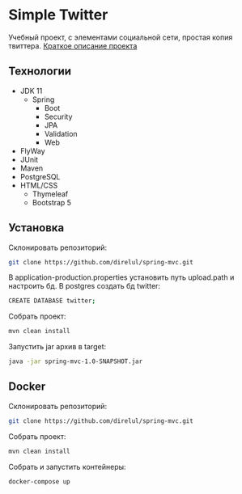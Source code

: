 # Simple Twitter

Учебный проект, с элементами социальной сети, простая копия твиттера.
[Краткое описание проекта](https://github.com/direlul/spring-mvc/blob/main/readme/Description.md)


## Технологии
- JDK 11
    - Spring
      - Boot
      - Security
      - JPA
      - Validation
      - Web
- FlyWay
- JUnit
- Maven
- PostgreSQL
- HTML/CSS
    - Thymeleaf
    - Bootstrap 5

## Установка

Склонировать репозиторий:
```sh
git clone https://github.com/direlul/spring-mvc.git
```
В application-production.properties установить путь upload.path и настроить бд.
В postgres создать бд twitter:
```sh
CREATE DATABASE twitter;
```
Собрать проект:

```sh
mvn clean install
```

Запустить jar архив в target:
```sh
java -jar spring-mvc-1.0-SNAPSHOT.jar
```
## Docker

Склонировать репозиторий:
```sh
git clone https://github.com/direlul/spring-mvc.git
```
Собрать проект:

```sh
mvn clean install
```
Собрать и запустить контейнеры:
```sh
docker-compose up
```
